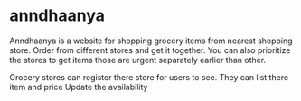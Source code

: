 # anndhaanya

Anndhaanya is a website for shopping grocery items from nearest shopping store. 
Order from different stores and get it together. 
You can also prioritize the stores to get items those are urgent separately earlier than other.

Grocery stores can register there store for users to see. 
They can list there item and price 
Update the availability
